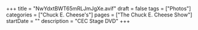 +++
title = "NwYdxtBWT65mRLJmJgXe.avif"
draft = false
tags = ["Photos"]
categories = ["Chuck E. Cheese's"]
pages = ["The Chuck E. Cheese Show"]
startDate = ""
description = "CEC Stage DVD"
+++
